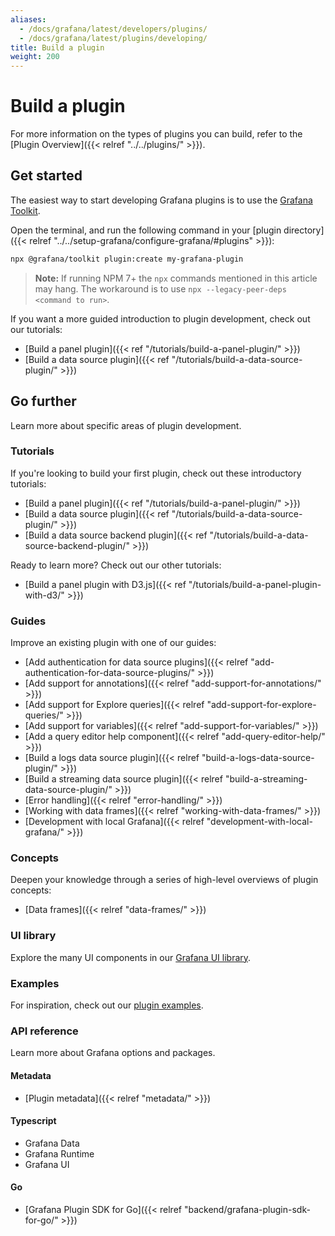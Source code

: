 ```yaml
---
aliases:
  - /docs/grafana/latest/developers/plugins/
  - /docs/grafana/latest/plugins/developing/
title: Build a plugin
weight: 200
---
```


# Build a plugin

For more information on the types of plugins you can build, refer to the [Plugin Overview]({{< relref "../../plugins/" >}}).

## Get started

The easiest way to start developing Grafana plugins is to use the [Grafana Toolkit](https://www.npmjs.com/package/@grafana/toolkit).

Open the terminal, and run the following command in your [plugin directory]({{< relref "../../setup-grafana/configure-grafana/#plugins" >}}):

```bash
npx @grafana/toolkit plugin:create my-grafana-plugin
```

> **Note:** If running NPM 7+ the `npx` commands mentioned in this article may hang. The workaround is to use `npx --legacy-peer-deps <command to run>`.

If you want a more guided introduction to plugin development, check out our tutorials:

- [Build a panel plugin]({{< ref "/tutorials/build-a-panel-plugin/" >}})
- [Build a data source plugin]({{< ref "/tutorials/build-a-data-source-plugin/" >}})

## Go further

Learn more about specific areas of plugin development.

### Tutorials

If you're looking to build your first plugin, check out these introductory tutorials:

- [Build a panel plugin]({{< ref "/tutorials/build-a-panel-plugin/" >}})
- [Build a data source plugin]({{< ref "/tutorials/build-a-data-source-plugin/" >}})
- [Build a data source backend plugin]({{< ref "/tutorials/build-a-data-source-backend-plugin/" >}})

Ready to learn more? Check out our other tutorials:

- [Build a panel plugin with D3.js]({{< ref "/tutorials/build-a-panel-plugin-with-d3/" >}})

### Guides

Improve an existing plugin with one of our guides:

- [Add authentication for data source plugins]({{< relref "add-authentication-for-data-source-plugins/" >}})
- [Add support for annotations]({{< relref "add-support-for-annotations/" >}})
- [Add support for Explore queries]({{< relref "add-support-for-explore-queries/" >}})
- [Add support for variables]({{< relref "add-support-for-variables/" >}})
- [Add a query editor help component]({{< relref "add-query-editor-help/" >}})
- [Build a logs data source plugin]({{< relref "build-a-logs-data-source-plugin/" >}})
- [Build a streaming data source plugin]({{< relref "build-a-streaming-data-source-plugin/" >}})
- [Error handling]({{< relref "error-handling/" >}})
- [Working with data frames]({{< relref "working-with-data-frames/" >}})
- [Development with local Grafana]({{< relref "development-with-local-grafana/" >}})

### Concepts

Deepen your knowledge through a series of high-level overviews of plugin concepts:

- [Data frames]({{< relref "data-frames/" >}})

### UI library

Explore the many UI components in our [Grafana UI library](https://developers.grafana.com/ui).

### Examples

For inspiration, check out our [plugin examples](https://github.com/grafana/grafana-plugin-examples).

### API reference

Learn more about Grafana options and packages.

#### Metadata

- [Plugin metadata]({{< relref "metadata/" >}})

#### Typescript

- Grafana Data
- Grafana Runtime
- Grafana UI

#### Go

- [Grafana Plugin SDK for Go]({{< relref "backend/grafana-plugin-sdk-for-go/" >}})
